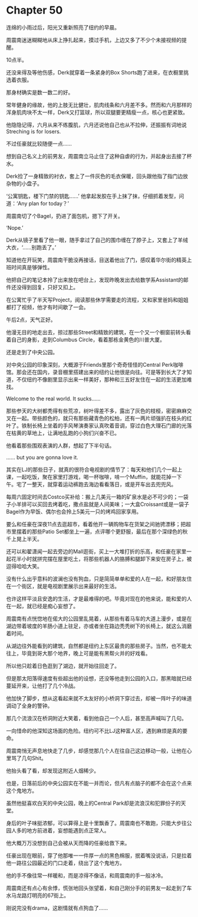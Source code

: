 # Chapter 50

连绵的小雨过后，阳光又重新照亮了纽约的早晨。
 
周震南迷迷糊糊地从床上挣扎起来，摸过手机，上边又多了不少个未接视频的提醒。
 
10点半。
 
还没来得及等他伤感，Derk就穿着一条紧身的Box Shorts跑了进来，在衣橱里挑选着衣服。
 
那身材确实是数一数二的好。
 
常年健身的缘故，他的上肢无比健壮，肌肉线条和六月差不多。然而和六月那样的浑身肌肉块不太一样，Derk又打篮球，所以双腿要更精瘦一点，核心也更紧致。
 
他隐隐记得，六月从来不练腹肌，六月还说他自己也从不拉伸，还振振有词地说Streching is for losers.
 
不过任豪就比较随便一点……
 
想到自己名义上的前男友，周震南立马止住了这种自虐的行为，并起身出去接了杯水。
 
Derk捡了一身精致的衬衣，套上了一件灰色的毛衣保暖，回头跟他指了指门边放杂物的小盘子。
 
‘公寓钥匙，楼下门禁的钥匙……’ 他拿起发胶在手上抹了抹，仔细抓着发型，问道：‘Any plan for today？’
 
周震南切了个Bagel，扔进了面包机，摁下了开关。
 
‘Nope.’
 
Derk从镜子里看了他一眼，随手拿过了自己的围巾缠在了脖子上，又套上了羊绒大衣，‘……别跑丢了。’
 
知道他在开玩笑，周震南干脆没再接话，目送着他出了门，感叹着华尔街的精英上班时间真是够弹性。
 
他把自己的笔记本拎了出来放在吧台上，发现昨晚发出去给数学系Assistant的邮件还没得到回复，只好又扣上。
 
在公寓忙乎了半天写Project，阅读那些休学需要走的流程，又和家里爸妈和姐姐都打了视频，他才有时间歇了一会。
 
午后2点，天气正好。
 
他漫无目的地走出去，掠过那些Street和精致的建筑，在一个又一个橱窗前转头看着自己的身影，走到Columbus Circle，看着那栋金黄色的川普大厦。
 
还是走到了中央公园。
 
对中央公园的印象深刻，大概源于Friends里那个奇奇怪怪的Central Perk咖啡馆。那会还在国内，录音棚里搭建出来的纽约让他很是向往。可是等到长大了才知道，不仅纽约不像剧里显示出来一样美好，那种和三五好友住在一起的生活更加难找。
 
Welcome to the real world. It sucks......
 
那些参天的大树都秃得有些荒凉，树叶得差不多，露出了灰色的枝桠，密密麻麻交叉在一起。带些颜色的，就只有那些藏青色的松柏，还有一两片顽强扒在枝头的红叶了。铁制长椅上坐着的手风琴演奏家认真吹着音调，穿过白色大理石门廊的光落在枯黄的草地上，让满地乱跑的小狗们兴奋不已。
 
他看着那些围观表演的人群，想起了下半句话。
 
...... but you are gonna love it.
 
其实在LJ的那些日子，就真的很符合电视剧的情节了：每天和他们几个一起上课，一起吃饭，聚在家里打游戏，喝一杯咖啡，啃一个Muffin，就能花掉一下午。宅了一整天，就穿着运动裤跑去海边看看落日，或是开车出去兜兜风。
 
每周六固定时间去Costco买补给：搬上几美元一箱的矿泉水是必不可少的；一袋子小羊排可以买回去烤着吃，撒点盐就是人间美味；一大盒Croissant或是一袋子Bagel作为早饭、偶尔也会拎上5美元一只的烤鸡回家享用。
 
要么和任豪在深夜11点去逛超市，看着他开一辆购物车在货架之间驰骋漂移；把超市里摆着的那些Patio Set都坐上一遍，点评哪个更舒服，最后在那个深绿色的秋千上晃上半天。
 
还可以和翟潇闻一起去旁边的Mall逛街，买上一大堆打折的乐高，和任豪在家里一起花半小时就拼完摆在屋里吃土，将那些机器人的胳膊和腿卸下来安在房子上，被逗得哈哈大笑。
 
没有什么出乎意料的波澜也没有狗血，只是简简单单和爱的人在一起，和好朋友住在一个街区，就是电视剧里展示出来最好的生活。
 
也许这样平淡且安逸的生活，才是最难得的吧。毕竟对现在的他来说，能和爱的人在一起，就已经是痴心妄想了。
 
周震南有点恍惚地在偌大的公园里乱晃着，从那些有着马车的大道上漫步，或是在湖边带着坡度的羊肠小道上驻足，亦或者坐在路边秃秃树下的长椅上，就这么消磨着时间。
 
从湖边往外能看到的建筑，自然都是纽约上东区最贵的那些房子。当然，也不能太往上，毕竟到哥大那个地界，晚上可是能有黑帮火并的好戏看。
 
所以他只趁着日色逛到了湖边，就开始往回走了。
 
但是那太阳落得速度有些超出他的设想，还没等他走到公园的入口，那黑暗就已经蔓延开来，让他打了几个冷战。
 
他加快了脚步，想从这看起来就不太友好的小桥洞下穿过去，却被一阵叶子的味道调动了全身的警钟。
 
那几个流浪汉在桥洞附近大笑着，看到他自己一个人后，甚至高声喊叫了几句。
 
一向惜命的他深知这场面的危险。纽约可不比LJ这种富人区，遇到麻烦是真的要命。
 
周震南悄无声息地快走了几步，却感觉那几个人在往自己这边移动一般，让他在心里骂了几句Shit。
 
他抬头看了看，却发现这附近人烟稀少。
 
也是，日落前后的中央公园实在不能一并而论，但凡有点脑子的都不会在这个点来这个鬼地方。
 
虽然他挺喜欢白天的中央公园，晚上的Central Park却是流浪汉和犯罪份子的天堂。
 
身后的叶子味挺浓郁，可以算得上是十里飘香了。周震南也不敢跑，只能大步往公园人多的地方前进着，妄想能遇到点正常人。
 
他大概万万没想到自己会被从天而降的任豪给救下来。
 
任豪出现在眼前，穿了他那唯一一件厚一点的黑色棉服，抿着嘴没说话，只是拉着他一路往公园最近的门口走着，绕出了这个鬼地方。
 
他的手不像往常一样暖和，而是凉得不像话，和周震南的手一般冰冷。
 
周震南还有点心有余悸，慌张地回头张望着，和自己刚分手的前男友一起走到了车水马龙路灯明亮的67街上。
 
刚说完没有drama，这剧情就有点狗血了……
